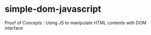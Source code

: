 # simple-dom-javascript
Proof of Concepts : Using JS to manipulate HTML contents with DOM interface
